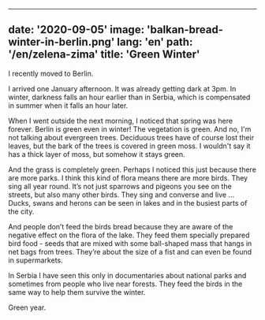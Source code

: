 ---
date: '2020-09-05'
image: 'balkan-bread-winter-in-berlin.png'
lang: 'en'
path: '/en/zelena-zima'
title: 'Green Winter'
------

I recently moved to Berlin.

I arrived one January afternoon. It was already getting dark at 3pm. In winter, darkness falls an hour earlier than in Serbia, which is compensated in summer when it falls an hour later.

When I went outside the next morning, I noticed that spring was here forever. Berlin is green even in winter! The vegetation is green. And no, I'm not talking about evergreen trees.
Deciduous trees have of course lost their leaves, but the bark of the trees is covered in green moss. I wouldn't say it has a thick layer of moss, but somehow it stays green.

And the grass is completely green. Perhaps I noticed this just because there are more parks.
I think this kind of flora means there are more birds. They sing all year round. It’s not just sparrows and pigeons you see on the streets, but also many other birds. They sing and converse and live ... Ducks, swans and herons can be seen in lakes and in the busiest parts of the city.

And people don’t feed the birds bread because they are aware of the negative effect on the flora of the lake. They feed them specially prepared bird food - seeds that are mixed with some ball-shaped mass that hangs in net bags from trees. They’re about the size of a fist and can even be found in supermarkets.

In Serbia I have seen this only in documentaries about national parks and sometimes from people who live near forests. They feed the birds in the same way to help them survive the winter.

Green year.

